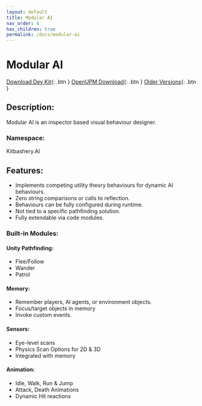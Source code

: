```yaml
---
layout: default
title: Modular AI
nav_order: 4
has_children: true
permalink: /docs/modular-ai
---
```


# Modular AI
[Download Dev Kit](https://github.com/Kitbashery/Modular-AI/releases/download/Development-Package/Kitbashery_ModularAI.unitypackage){: .btn }
[OpenUPM Download](https://openupm.com/packages/com.kitbashery.modular-ai/){: .btn }
[Older Versions](https://github.com/Kitbashery/Modular-AI/releases){: .btn }
<!--[Unity Asset Store](https://assetstore.unity.com/packages/slug/231965){: .btn }-->

## Description:
Modular AI is an inspector based visual behaviour designer.

### Namespace:
Kitbashery.AI

## Features:
* Implements competing utility theory behaviours for dynamic AI behaviours.
* Zero string comparisons or calls to reflection.
* Behaviours can be fully configured during runtime.
* Not tied to a specific pathfinding solution.
* Fully extendable via code modules.

### Built-in Modules:

#### Unity Pathfinding:
* Flee/Follow
* Wander
* Patrol

#### Memory:
* Remember players, AI agents, or environment objects.
* Focus/target objects in memory
* Invoke custom events.

#### Sensors:
* Eye-level scans
* Physics Scan Options for 2D & 3D
* Integrated with memory

#### Animation:
* Idle, Walk, Run & Jump
* Attack, Death Animations
* Dynamic Hit reactions
